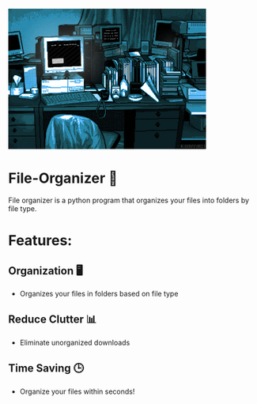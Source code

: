 ![](https://github.com/tomie21/File-Organizer/blob/main/tumblr_n594zqluJ31rpfk7eo1_500.gif)

# File-Organizer 📂
File organizer is a python program that organizes your files into folders by file type. 

# Features: 

## Organization 🖥️
 - Organizes your files in folders based on file type

## Reduce Clutter 📊
 - Eliminate unorganized downloads

## Time Saving 🕒
 - Organize your files within seconds!

